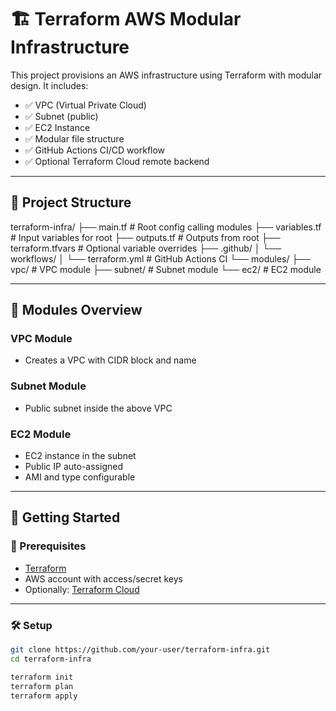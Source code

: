 # 🏗️ Terraform AWS Modular Infrastructure

This project provisions an AWS infrastructure using Terraform with modular design. It includes:

- ✅ VPC (Virtual Private Cloud)
- ✅ Subnet (public)
- ✅ EC2 Instance
- ✅ Modular file structure
- ✅ GitHub Actions CI/CD workflow
- ✅ Optional Terraform Cloud remote backend

---

## 📁 Project Structure
terraform-infra/
├── main.tf # Root config calling modules
├── variables.tf # Input variables for root
├── outputs.tf # Outputs from root
├── terraform.tfvars # Optional variable overrides
├── .github/
│ └── workflows/
│ └── terraform.yml # GitHub Actions CI
└── modules/
├── vpc/ # VPC module
├── subnet/ # Subnet module
└── ec2/ # EC2 module


---

## 🧱 Modules Overview

### VPC Module
- Creates a VPC with CIDR block and name

### Subnet Module
- Public subnet inside the above VPC

### EC2 Module
- EC2 instance in the subnet
- Public IP auto-assigned
- AMI and type configurable

---

## 🚀 Getting Started

### 🔧 Prerequisites
- [Terraform](https://developer.hashicorp.com/terraform/downloads)
- AWS account with access/secret keys
- Optionally: [Terraform Cloud](https://app.terraform.io)

---

### 🛠️ Setup

```bash
git clone https://github.com/your-user/terraform-infra.git
cd terraform-infra

terraform init
terraform plan
terraform apply

